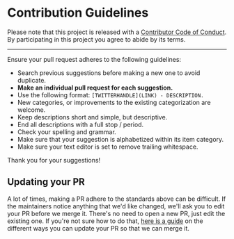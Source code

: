 # Contribution Guidelines

Please note that this project is released with a
[Contributor Code of Conduct](CODE-OF-CONDUCT.md). By participating in this
project you agree to abide by its terms.

---

Ensure your pull request adheres to the following guidelines:

- Search previous suggestions before making a new one to avoid duplicate.
- **Make an individual pull request for each suggestion.**
- Use the following format: `[TWITTERHANDLE](LINK) - DESCRIPTION.`
- New categories, or improvements to the existing categorization are welcome.
- Keep descriptions short and simple, but descriptive.
- End all descriptions with a full stop / period.
- Check your spelling and grammar.
- Make sure that your suggestion is alphabetized within its item category.
- Make sure your text editor is set to remove trailing whitespace.

Thank you for your suggestions!


## Updating your PR

A lot of times, making a PR adhere to the standards above can be difficult.
If the maintainers notice anything that we'd like changed, we'll ask you to
edit your PR before we merge it. There's no need to open a new PR, just edit
the existing one. If you're not sure how to do that,
[here is a guide](https://github.com/RichardLitt/docs/blob/master/amending-a-commit-guide.md)
on the different ways you can update your PR so that we can merge it.
